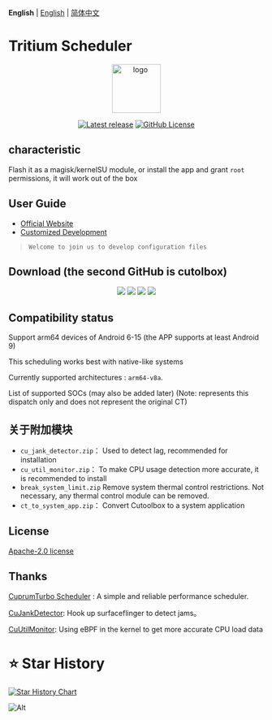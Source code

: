 **English** | [English](README_EN.md) | [简体中文](README.md) 

# Tritium Scheduler

<div align="center">
<img src="https://img.nightrainmilkyway.cn/img/202410231543636.png" style="width: 96px;" alt="logo">

[![Latest release](https://img.shields.io/github/v/release/TimeBreeze/Tritium?label=Release&logo=github)](https://github.com/TimeBreeze/Tritium/releases/latest) [![GitHub License](https://img.shields.io/github/license/TimeBreeze/Tritium?logo=gnu)](/LICENSE)
</div>

## characteristic
 
 Flash it as a magisk/kernelSU module, or install the app and grant `root` permissions, it will work out of the box

## User Guide 
- [Official Website](https://tritium.YumeYuka.cn/)
- [Customized Development](https://tritium.YumeYuka.cn/guide/Customize)  
  
> `Welcome to join us to develop configuration files`

## Download (the second GitHub is cutolbox)

<div align="center">

[![](https://img.nightrainmilkyway.cn/img/202412012147430.svg)](http://one.yumeyuka.cn/)
[![](https://img.nightrainmilkyway.cn/img/202412012147430.svg)](http://pan.nightrain.me/)
[![](https://img.nightrainmilkyway.cn/img/202412012147430.svg)](http://pan.yumeyuka.cn/)
[![](https://img.nightrainmilkyway.cn/img/202412012125310.svg)](https://github.com/chenzyadb/CuprumTurbo-Scheduler/releases)

</div>

## Compatibility status

Support arm64 devices of Android 6-15 (the APP supports at least Android 9)

This scheduling works best with native-like systems

Currently supported architectures : `arm64-v8a`.

List of supported SOCs (may also be added later) (Note: represents this dispatch only and does not represent the original CT)

## 关于附加模块   
* `cu_jank_detector.zip`： Used to detect lag, recommended for installation
* `cu_util_monitor.zip`：  To make CPU usage detection more accurate, it is recommended to install
* `break_system_limit.zip` Remove system thermal control restrictions. Not necessary, any thermal control module can be removed.
* `ct_to_system_app.zip`：  Convert Cutoolbox to a system application

## License

[Apache-2.0 license](https://github.com/TimeBreeze/Tritium/blob/main/LICENSE)

## Thanks

[CuprumTurbo Scheduler](https://github.com/chenzyadb/CuprumTurbo-Scheduler) : A simple and reliable performance scheduler.

[CuJankDetector](https://github.com/chenzyadb/CuJankDetector): Hook up surfaceflinger to detect jams。

[CuUtilMonitor](https://github.com/chenzyadb/CuUtilMonitor): Using eBPF in the kernel to get more accurate CPU load data

# ⭐ Star History

[![Star History Chart](https://api.star-history.com/svg?repos=TimeBreeze/Tritium&type=Timeline)](https://star-history.com/#TimeBreeze/Tritium&Timeline)

![Alt](https://repobeats.axiom.co/api/embed/15fccaacef7bdef095601fd00bacceffc90b3d87.svg)